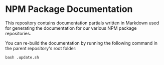 # NPM Package Documentation

This repository contains documentation partials written in Markdown used for generating the documentation for our various NPM package repositories.

You can re-build the documentation by running the following command in the parent repository's root folder:

```
bash .update.sh
```
